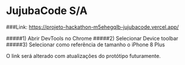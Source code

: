 # JujubaCode S/A

###Link:
https://projeto-hackathon-m5ehegqlb-jujubacode.vercel.app/

#####1) Abrir DevTools no Chrome
#####2) Selecionar Device toolbar
#####3) Selecionar como referência de tamanho o iPhone 8 Plus

O link será alterado com atualizações do protótipo futuramente.
